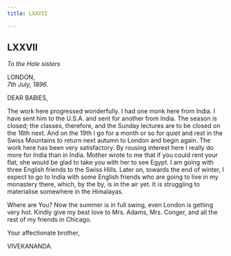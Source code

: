 ```yaml
---
title: LXXVII

---
```





  

  
  
  
  


## LXXVII

*To the Hale sisters*

LONDON,  
*7th July, 1896*.

DEAR BABIES,

The work here progressed wonderfully. I had one monk here from India. I
have sent him to the U.S.A. and sent for another from India. The season
is closed; the classes, therefore, and the Sunday lectures are to be
closed on the 16th next. And on the 19th I go for a month or so for
quiet and rest in the Swiss Mountains to return next autumn to London
and begin again. The work here has been very satisfactory. By rousing
interest here I really do more for India than in India. Mother wrote to
me that if you could rent your flat, she would be glad to take you with
her to see Egypt. I am going with three English friends to the Swiss
Hills. Later on, towards the end of winter, I expect to go to India with
some English friends who are going to live in my monastery there, which,
by the by, is in the air yet. It is struggling to materialise somewhere
in the Himalayas.

Where are You? Now the summer is in full swing, even London is getting
very hot. Kindly give my best love to Mrs. Adams, Mrs. Conger, and all
the rest of my friends in Chicago. 

Your affectionate brother,

VIVEKANANDA.


